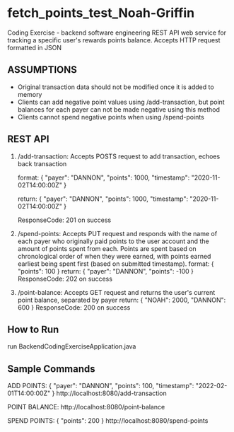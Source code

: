 # fetch_points_test_Noah-Griffin
Coding Exercise - backend software engineering
REST API web service for tracking a specific user's rewards points balance. Accepts HTTP request formatted in JSON

## ASSUMPTIONS
- Original transaction data should not be modified once it is added to memory
- Clients can add negative point values using /add-transaction, but point balances for each payer can not be made negative
using this method
- Clients cannot spend negative points when using /spend-points

## REST API
1) /add-transaction: Accepts POSTS request to add transaction, echoes back transaction

    format: { "payer": "DANNON", "points": 1000, "timestamp": "2020-11-02T14:00:00Z" }
    
    return: { "payer": "DANNON", "points": 1000, "timestamp": "2020-11-02T14:00:00Z" }
    
    ResponseCode: 201 on success
   
2) /spend-points: Accepts PUT request and responds with the name of each payer who originally paid points to the user account
and the amount of points spent from each. Points are spent based on chronological order of when they were earned, with points 
earned earliest being spent first (based on submitted timestamp).
   format: { "points": 100 }
   return: { "payer": "DANNON", "points": -100 }
   ResponseCode: 202 on success
   
3) /point-balance: Accepts GET request and returns the user's current point balance, separated by payer
    return: { "NOAH": 2000, "DANNON": 600 }
    ResponseCode: 200 on success
   
## How to Run
run BackendCodingExerciseApplication.java

## Sample Commands
ADD POINTS: { "payer": "DANNON", "points": 100, "timestamp": "2022-02-01T14:00:00Z" }
http://localhost:8080/add-transaction

POINT BALANCE: http://localhost:8080/point-balance

SPEND POINTS: { "points": 200 } http://localhost:8080/spend-points


